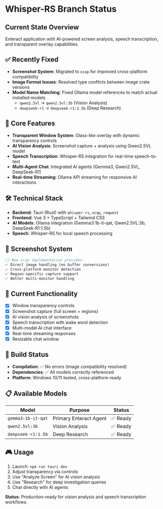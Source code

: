 # Whisper-RS Branch Status

## Current State Overview
Enteract application with AI-powered screen analysis, speech transcription, and transparent overlay capabilities.

## ✅ **Recently Fixed**
- **Screenshot System**: Migrated to `xcap` for improved cross-platform compatibility
- **Image Format Issues**: Resolved type conflicts between image crate versions
- **Model Name Matching**: Fixed Ollama model references to match actual installed models
  - `qwen2.5vl` → `qwen2.5vl:3b` (Vision Analysis)
  - `deepseek-r1` → `deepseek-r1:1.5b` (Deep Research)

## 🚀 **Core Features**
- **Transparent Window System**: Glass-like overlay with dynamic transparency controls
- **AI Vision Analysis**: Screenshot capture + analysis using Qwen2.5VL model
- **Speech Transcription**: Whisper-RS integration for real-time speech-to-text
- **Multi-Agent Chat**: Integrated AI agents (Gemma3, Qwen2.5VL, DeepSeek-R1)
- **Real-time Streaming**: Ollama API streaming for responsive AI interactions

## 🛠 **Technical Stack**
- **Backend**: Tauri (Rust) with `whisper-rs`, `xcap`, `reqwest`
- **Frontend**: Vue 3 + TypeScript + Tailwind CSS
- **AI Models**: Ollama integration (Gemma3:1b-it-qat, Qwen2.5VL:3b, DeepSeek-R1:1.5b)
- **Speech**: Whisper-RS for local speech processing

## 📸 **Screenshot System**
```rust
// New xcap implementation provides:
✅ Direct image handling (no buffer conversions)
✅ Cross-platform monitor detection
✅ Region-specific capture support
✅ Better multi-monitor handling
```

## 🎯 **Current Functionality**
- [x] Window transparency controls
- [x] Screenshot capture (full screen + regions)  
- [x] AI vision analysis of screenshots
- [x] Speech transcription with wake word detection
- [x] Multi-model AI chat interface
- [x] Real-time streaming responses
- [x] Resizable chat window

## 🔧 **Build Status**
- **Compilation**: ✅ No errors (image compatibility resolved)
- **Dependencies**: ✅ All models correctly referenced
- **Platform**: Windows 10/11 tested, cross-platform ready

## 📋 **Available Models**
| Model | Purpose | Status |
|-------|---------|--------|
| `gemma3:1b-it-qat` | Primary Enteract Agent | ✅ Ready |
| `qwen2.5vl:3b` | Vision Analysis | ✅ Ready |
| `deepseek-r1:1.5b` | Deep Research | ✅ Ready |

## 🎮 **Usage**
1. Launch: `npm run tauri dev`
2. Adjust transparency via controls
3. Use "Analyze Screen" for AI vision analysis
4. Use "Research" for deep investigation queries
5. Chat directly with AI agents

**Status**: Production-ready for vision analysis and speech transcription workflows. 